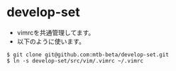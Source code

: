 # develop-set

- vimrcを共通管理してます。
- 以下のように使います。

```
$ git clone git@github.com:mtb-beta/develop-set.git
$ ln -s develop-set/src/vim/.vimrc ~/.vimrc
```
